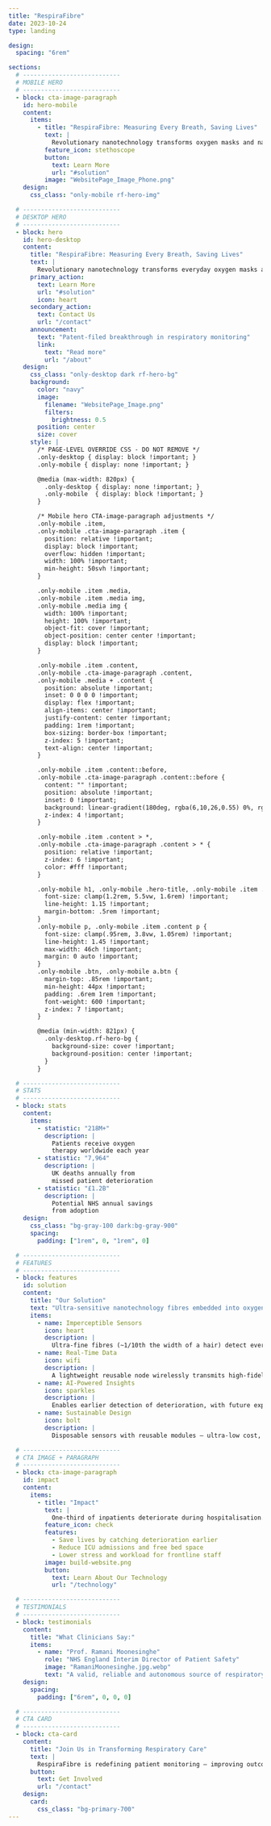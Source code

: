 ```yaml
---
title: "RespiraFibre"
date: 2023-10-24
type: landing

design:
  spacing: "6rem"

sections:
  # ---------------------------
  # MOBILE HERO
  # ---------------------------
  - block: cta-image-paragraph
    id: hero-mobile
    content:
      items:
        - title: "RespiraFibre: Measuring Every Breath, Saving Lives"
          text: |
            Revolutionary nanotechnology transforms oxygen masks and nasal cannulae into life-saving sensors — continuous, unobtrusive respiratory monitoring for earlier detection of deterioration.
          feature_icon: stethoscope
          button:
            text: Learn More
            url: "#solution"
          image: "WebsitePage_Image_Phone.png"
    design:
      css_class: "only-mobile rf-hero-img"

  # ---------------------------
  # DESKTOP HERO
  # ---------------------------
  - block: hero
    id: hero-desktop
    content:
      title: "RespiraFibre: Measuring Every Breath, Saving Lives"
      text: |
        Revolutionary nanotechnology transforms everyday oxygen masks and nasal cannulae into life-saving sensors — continuous, unobtrusive respiratory monitoring for earlier detection of patient deterioration.
      primary_action:
        text: Learn More
        url: "#solution"
        icon: heart
      secondary_action:
        text: Contact Us
        url: "/contact"
      announcement:
        text: "Patent-filed breakthrough in respiratory monitoring"
        link:
          text: "Read more"
          url: "/about"
    design:
      css_class: "only-desktop dark rf-hero-bg"
      background:
        color: "navy"
        image:
          filename: "WebsitePage_Image.png"
          filters:
            brightness: 0.5
        position: center
        size: cover
      style: |
        /* PAGE-LEVEL OVERRIDE CSS - DO NOT REMOVE */
        .only-desktop { display: block !important; }
        .only-mobile { display: none !important; }

        @media (max-width: 820px) {
          .only-desktop { display: none !important; }
          .only-mobile  { display: block !important; }
        }

        /* Mobile hero CTA-image-paragraph adjustments */
        .only-mobile .item,
        .only-mobile .cta-image-paragraph .item {
          position: relative !important;
          display: block !important;
          overflow: hidden !important;
          width: 100% !important;
          min-height: 50svh !important;
        }

        .only-mobile .item .media,
        .only-mobile .item .media img,
        .only-mobile .media img {
          width: 100% !important;
          height: 100% !important;
          object-fit: cover !important;
          object-position: center center !important;
          display: block !important;
        }

        .only-mobile .item .content,
        .only-mobile .cta-image-paragraph .content,
        .only-mobile .media + .content {
          position: absolute !important;
          inset: 0 0 0 0 !important;
          display: flex !important;
          align-items: center !important;
          justify-content: center !important;
          padding: 1rem !important;
          box-sizing: border-box !important;
          z-index: 5 !important;
          text-align: center !important;
        }

        .only-mobile .item .content::before,
        .only-mobile .cta-image-paragraph .content::before {
          content: "" !important;
          position: absolute !important;
          inset: 0 !important;
          background: linear-gradient(180deg, rgba(6,10,26,0.55) 0%, rgba(6,10,26,0.65) 100%) !important;
          z-index: 4 !important;
        }

        .only-mobile .item .content > *,
        .only-mobile .cta-image-paragraph .content > * {
          position: relative !important;
          z-index: 6 !important;
          color: #fff !important;
        }

        .only-mobile h1, .only-mobile .hero-title, .only-mobile .item .content h1 {
          font-size: clamp(1.2rem, 5.5vw, 1.6rem) !important;
          line-height: 1.15 !important;
          margin-bottom: .5rem !important;
        }
        .only-mobile p, .only-mobile .item .content p {
          font-size: clamp(.95rem, 3.8vw, 1.05rem) !important;
          line-height: 1.45 !important;
          max-width: 46ch !important;
          margin: 0 auto !important;
        }
        .only-mobile .btn, .only-mobile a.btn {
          margin-top: .85rem !important;
          min-height: 44px !important;
          padding: .6rem 1rem !important;
          font-weight: 600 !important;
          z-index: 7 !important;
        }

        @media (min-width: 821px) {
          .only-desktop.rf-hero-bg {
            background-size: cover !important;
            background-position: center !important;
          }
        }

  # ---------------------------
  # STATS
  # ---------------------------
  - block: stats
    content:
      items:
        - statistic: "218M+"
          description: |
            Patients receive oxygen  
            therapy worldwide each year
        - statistic: "7,964"
          description: |
            UK deaths annually from  
            missed patient deterioration
        - statistic: "£1.2B"
          description: |
            Potential NHS annual savings  
            from adoption
    design:
      css_class: "bg-gray-100 dark:bg-gray-900"
      spacing:
        padding: ["1rem", 0, "1rem", 0]

  # ---------------------------
  # FEATURES
  # ---------------------------
  - block: features
    id: solution
    content:
      title: "Our Solution"
      text: "Ultra-sensitive nanotechnology fibres embedded into oxygen-delivery devices for accurate, continuous respiratory monitoring."
      items:
        - name: Imperceptible Sensors
          icon: heart
          description: |
            Ultra-fine fibres (~1/10th the width of a hair) detect every breath without discomfort or workflow disruption.
        - name: Real-Time Data
          icon: wifi
          description: |
            A lightweight reusable node wirelessly transmits high-fidelity breathing data to secure hospital systems (e.g. EPIC).
        - name: AI-Powered Insights
          icon: sparkles
          description: |
            Enables earlier detection of deterioration, with future expansion to classify cough, speech, and shortness of breath.
        - name: Sustainable Design
          icon: bolt
          description: |
            Disposable sensors with reusable modules — ultra-low cost, zero electronic waste, scalable globally.

  # ---------------------------
  # CTA IMAGE + PARAGRAPH
  # ---------------------------
  - block: cta-image-paragraph
    id: impact
    content:
      items:
        - title: "Impact"
          text: |
            One-third of inpatients deteriorate during hospitalisation. RespiraFibre enables earlier recognition and intervention, reducing ICU admissions, cardiac arrests, deaths — and helping clinicians deliver safer care.
          feature_icon: check
          features:
            - Save lives by catching deterioration earlier
            - Reduce ICU admissions and free bed space
            - Lower stress and workload for frontline staff
          image: build-website.png
          button:
            text: Learn About Our Technology
            url: "/technology"

  # ---------------------------
  # TESTIMONIALS
  # ---------------------------
  - block: testimonials
    content:
      title: "What Clinicians Say:"
      items:
        - name: "Prof. Ramani Moonesinghe"
          role: "NHS England Interim Director of Patient Safety"
          image: "RamaniMoonesinghe.jpg.webp"
          text: "A valid, reliable and autonomous source of respiratory rate data would be enormously valuable"
    design:
      spacing:
        padding: ["6rem", 0, 0, 0]

  # ---------------------------
  # CTA CARD
  # ---------------------------
  - block: cta-card
    content:
      title: "Join Us in Transforming Respiratory Care"
      text: |
        RespiraFibre is redefining patient monitoring — improving outcomes, supporting clinicians, and enabling a new era of digital health.
      button:
        text: Get Involved
        url: "/contact"
    design:
      card:
        css_class: "bg-primary-700"
---
```

